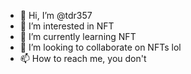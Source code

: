 - 👋 Hi, I’m @tdr357
- 👀 I’m interested in NFT
- 🌱 I’m currently learning NFT
- 💞️ I’m looking to collaborate on NFTs lol
- 📫 How to reach me, you don't

<!---
tdr357/tdr357 is a ✨ special ✨ repository because its `README.md` (this file) appears on your GitHub profile.
You can click the Preview link to take a look at your changes.
--->
